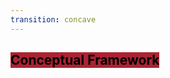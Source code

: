 ```yaml
---
transition: concave
---
```


## <mark style="background-color: #ab2333!important"> Conceptual Framework </mark>

